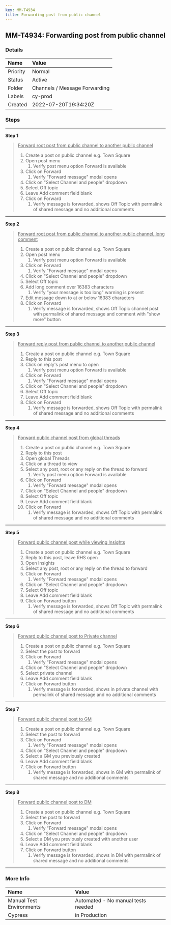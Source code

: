 ```yaml
---
key: MM-T4934
title: Forwarding post from public channel
---
```


## MM-T4934: Forwarding post from public channel

### Details

| Name     | Value                         |
| :------- | :---------------------------- |
| Priority | Normal                        |
| Status   | Active                        |
| Folder   | Channels / Message Forwarding |
| Labels   | cy-prod                       |
| Created  | 2022-07-20T19:34:20Z          |

### Steps

<hr/>

**Step 1**

> <article><u>Forward root post from public channel to another public channel<br /></u><ol><li>Create a post on public channel e.g. Town Square</li><li>Open post menu<ol><li>Verify post menu option Forward is available</li></ol></li><li>Click on Forward<ol><li>Verify "Forward message" modal opens</li></ol></li><li>Click on "Select Channel and people" dropdown</li><li>Select Off topic</li><li>Leave Add comment field blank</li><li>Click on Forward<ol><li>Verify message is forwarded, shows Off Topic with permalink of shared message and no additional comments </li></ol></li></ol></article>

<hr/>

**Step 2**

> <article><u>Forward root post from public channel to another public channel, long comment<br /></u><ol><li>Create a post on public channel e.g. Town Square</li><li>Open post menu<ol><li>Verify post menu option Forward is available</li></ol></li><li>Click on Forward<ol><li>Verify "Forward message" modal opens</li></ol></li><li>Click on "Select Channel and people" dropdown</li><li>Select Off topic</li><li>Add long comment over 16383 characters <ol><li>Verify "your message is too long" warning is present</li></ol></li><li>Edit message down to at or below 16383 characters</li><li>Click on Forward<ol><li>Verify message is forwarded, shows Off Topic channel post with permalink of shared message and comment with "show more" button</li></ol></li></ol></article>

<hr/>

**Step 3**

> <article><u>Forward reply post from public channel to another public channel</u><br /><ol><li>Create a post on public channel e.g. Town Square</li><li>Reply to this post</li><li>Click on reply's post menu to open<ol><li>Verify post menu option Forward is available</li></ol></li><li>Click on Forward<ol><li>Verify "Forward message" modal opens</li></ol></li><li>Click on "Select Channel and people" dropdown</li><li>Select Off topic</li><li>Leave Add comment field blank</li><li>Click on Forward<ol><li>Verify message is forwarded, shows Off Topic with permalink of shared message and no additional comments </li></ol></li></ol></article>

<hr/>

**Step 4**

> <article><u>Forward public channel post from global threads</u><br /><ol><li>Create a post on public channel e.g. Town Square</li><li>Reply to this post</li><li>Open global Threads</li><li>Click on a thread to view</li><li>Select any post, root or any reply on the thread to forward<ol><li>Verify post menu option Forward is available</li></ol></li><li>Click on Forward<ol><li>Verify "Forward message" modal opens</li></ol></li><li>Click on "Select Channel and people" dropdown</li><li>Select Off topic</li><li>Leave Add comment field blank</li><li>Click on Forward<ol><li>Verify message is forwarded, shows Off Topic with permalink of shared message and no additional comments </li></ol></li></ol></article>

<hr/>

**Step 5**

> <article><u>Forward public channel post while viewing Insights</u><br /><ol><li>Create a post on public channel e.g. Town Square</li><li>Reply to this post, leave RHS open</li><li>Open Insights</li><li>Select any post, root or any reply on the thread to forward</li><li>Click on Forward<ol><li>Verify "Forward message" modal opens</li></ol></li><li>Click on "Select Channel and people" dropdown</li><li>Select Off topic</li><li>Leave Add comment field blank</li><li>Click on Forward button<ol><li>Verify message is forwarded, shows Off Topic with permalink of shared message and no additional comments </li></ol></li></ol></article>

<hr/>

**Step 6**

> <article><u>Forward public channel post to Private channel</u><br /><ol><li>Create a post on public channel e.g. Town Square</li><li>Select the post to forward</li><li>Click on Forward<ol><li>Verify "Forward message" modal opens</li></ol></li><li>Click on "Select Channel and people" dropdown</li><li>Select private channel </li><li>Leave Add comment field blank</li><li>Click on Forward button<ol><li>Verify message is forwarded, shows in private channel with permalink of shared message and no additional comments </li></ol></li></ol></article>

<hr/>

**Step 7**

> <article><u>Forward public channel post to GM</u><br /><ol><li>Create a post on public channel e.g. Town Square</li><li>Select the post to forward</li><li>Click on Forward<ol><li>Verify "Forward message" modal opens</li></ol></li><li>Click on "Select Channel and people" dropdown</li><li>Select a GM you previously created</li><li>Leave Add comment field blank</li><li>Click on Forward button<ol><li>Verify message is forwarded, shows in GM with permalink of shared message and no additional comments </li></ol></li></ol></article>

<hr/>

**Step 8**

> <article><u>Forward public channel post to DM</u><br /><ol><li>Create a post on public channel e.g. Town Square</li><li>Select the post to forward</li><li>Click on Forward<ol><li>Verify "Forward message" modal opens</li></ol></li><li>Click on "Select Channel and people" dropdown</li><li>Select a DM you previously created with another user</li><li>Leave Add comment field blank</li><li>Click on Forward button<ol><li>Verify message is forwarded, shows in DM with permalink of shared message and no additional comments </li></ol></li></ol></article>

<hr/>

### More Info

| Name                     | Value                              |
| :----------------------- | :--------------------------------- |
| Manual Test Environments | Automated - No manual tests needed |
| Cypress                  | in Production                      |
